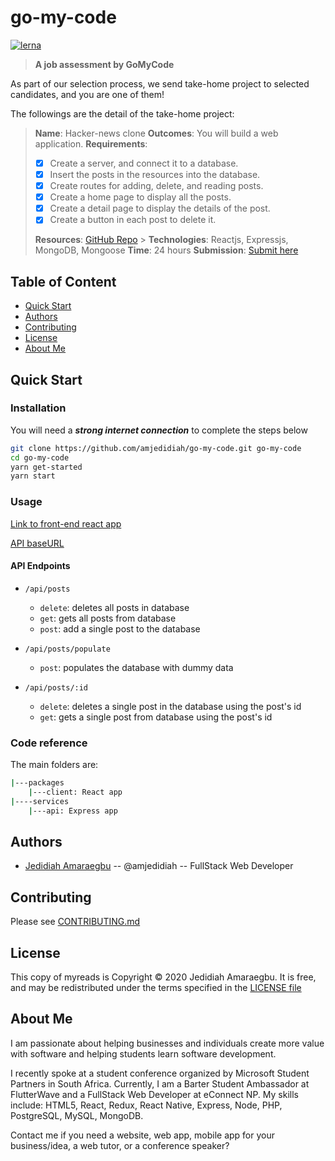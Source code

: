 # go-my-code

<!--
TODO: Add project logo
<img src="#" />

TODO: Add Codacy Badge
-->

[![lerna](https://img.shields.io/badge/maintained%20with-lerna-cc00ff.svg)](https://lerna.js.org/)

> **A job assessment by GoMyCode**

As part of our selection process, we send take-home project to selected candidates, and you are one of them!

The followings are the detail of the take-home project:

> **Name**: Hacker-news clone
> **Outcomes**: You will build a web application.
> **Requirements**:
>
> - [x] Create a server, and connect it to a database.
> - [x] Insert the posts in the resources into the database.
> - [x] Create routes for adding, delete, and reading posts.
> - [x] Create a home page to display all the posts.
> - [x] Create a detail page to display the details of the post.
> - [x] Create a button in each post to delete it.
>
> **Resources**: [GitHub Repo](https://github.com/gomycode-engineering/technical-tests-fake-data/blob/master/posts.json) > **Technologies**: Reactjs, Expressjs, MongoDB, Mongoose
> **Time**: 24 hours
> **Submission**: [Submit here](https://app3.greenhouse.io/tests/f1f4561cf914afa88f2b042874b3de94?utm_medium=email&utm_source=TakeHomeTest)

## Table of Content

- [Quick Start](#quick-start)
- [Authors](#authors)
- [Contributing](#contributing)
- [License](#license)
- [About Me](#about-me)

## Quick Start

### Installation

You will need a **_strong internet connection_** to complete the steps below

```bash
git clone https://github.com/amjedidiah/go-my-code.git go-my-code
cd go-my-code
yarn get-started
yarn start
```

### Usage

[Link to front-end react app](https://go-my-codde.netlify.app)

[API baseURL](https://go-my-code-api.herokuapp.com/api)

#### API Endpoints

- `/api/posts`
  - `delete`: deletes all posts in database
  - `get`: gets all posts from database
  - `post`: add a single post to the database

- `/api/posts/populate`
  - `post`: populates the database with dummy data

- `/api/posts/:id`
  - `delete`: deletes a single post in the database using the post's id
  - `get`: gets a single post from database using the post's id

### Code reference

The main folders are:

```bash
|---packages
    |---client: React app
|----services
    |---api: Express app
```

## Authors

- [Jedidiah Amaraegbu](https://github.com/amjedidiah) -- @amjedidiah -- FullStack Web Developer

## Contributing

Please see [CONTRIBUTING.md](CONTRIBUTING.md)

## License

This copy of myreads is Copyright © 2020 Jedidiah Amaraegbu. It is free, and may be redistributed under the terms specified in the [LICENSE file](LICENSE)

## About Me

I am passionate about helping businesses and individuals create more value with software and helping students learn software development.

I recently spoke at a student conference organized by Microsoft Student Partners in South Africa. Currently, I am a Barter Student Ambassador at FlutterWave and a FullStack Web Developer at eConnect NP.
My skills include: HTML5, React, Redux, React Native, Express, Node, PHP, PostgreSQL, MySQL, MongoDB.

Contact me if you need a website, web app, mobile app for your business/idea, a web tutor, or a conference speaker?

